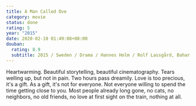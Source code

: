 ```yaml
---
title: A Man Called Ove
category: movie
status: done
rating: 5
year: "2015"
date: 2020-02-10 01:49:08+08:00
douban:
  rating: 8.9
  subtitle: 2015 / Sweden / Drama / Hannes Holm / Rolf Lassgård, Bahar Pars
---
```


Heartwarming. Beautiful storytelling, beautiful cinematography. Tears welling up, but not in pain. Two hours pass dreamily. Love is too precious, it's a gift. As a gift, it's not for everyone. Not everyone willing to spend the time getting close to you. Most people already long gone, no cats, no neighbors, no old friends, no love at first sight on the train, nothing at all.
